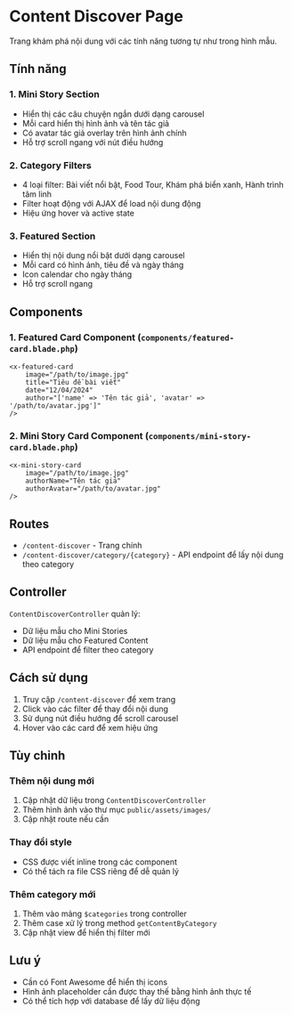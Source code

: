 # Content Discover Page

Trang khám phá nội dung với các tính năng tương tự như trong hình mẫu.

## Tính năng

### 1. Mini Story Section

- Hiển thị các câu chuyện ngắn dưới dạng carousel
- Mỗi card hiển thị hình ảnh và tên tác giả
- Có avatar tác giả overlay trên hình ảnh chính
- Hỗ trợ scroll ngang với nút điều hướng

### 2. Category Filters

- 4 loại filter: Bài viết nổi bật, Food Tour, Khám phá biển xanh, Hành trình tâm linh
- Filter hoạt động với AJAX để load nội dung động
- Hiệu ứng hover và active state

### 3. Featured Section

- Hiển thị nội dung nổi bật dưới dạng carousel
- Mỗi card có hình ảnh, tiêu đề và ngày tháng
- Icon calendar cho ngày tháng
- Hỗ trợ scroll ngang

## Components

### 1. Featured Card Component (`components/featured-card.blade.php`)

```blade
<x-featured-card
    image="/path/to/image.jpg"
    title="Tiêu đề bài viết"
    date="12/04/2024"
    author="['name' => 'Tên tác giả', 'avatar' => '/path/to/avatar.jpg']"
/>
```

### 2. Mini Story Card Component (`components/mini-story-card.blade.php`)

```blade
<x-mini-story-card
    image="/path/to/image.jpg"
    authorName="Tên tác giả"
    authorAvatar="/path/to/avatar.jpg"
/>
```

## Routes

- `/content-discover` - Trang chính
- `/content-discover/category/{category}` - API endpoint để lấy nội dung theo category

## Controller

`ContentDiscoverController` quản lý:

- Dữ liệu mẫu cho Mini Stories
- Dữ liệu mẫu cho Featured Content
- API endpoint để filter theo category

## Cách sử dụng

1. Truy cập `/content-discover` để xem trang
2. Click vào các filter để thay đổi nội dung
3. Sử dụng nút điều hướng để scroll carousel
4. Hover vào các card để xem hiệu ứng

## Tùy chỉnh

### Thêm nội dung mới

1. Cập nhật dữ liệu trong `ContentDiscoverController`
2. Thêm hình ảnh vào thư mục `public/assets/images/`
3. Cập nhật route nếu cần

### Thay đổi style

- CSS được viết inline trong các component
- Có thể tách ra file CSS riêng để dễ quản lý

### Thêm category mới

1. Thêm vào mảng `$categories` trong controller
2. Thêm case xử lý trong method `getContentByCategory`
3. Cập nhật view để hiển thị filter mới

## Lưu ý

- Cần có Font Awesome để hiển thị icons
- Hình ảnh placeholder cần được thay thế bằng hình ảnh thực tế
- Có thể tích hợp với database để lấy dữ liệu động
